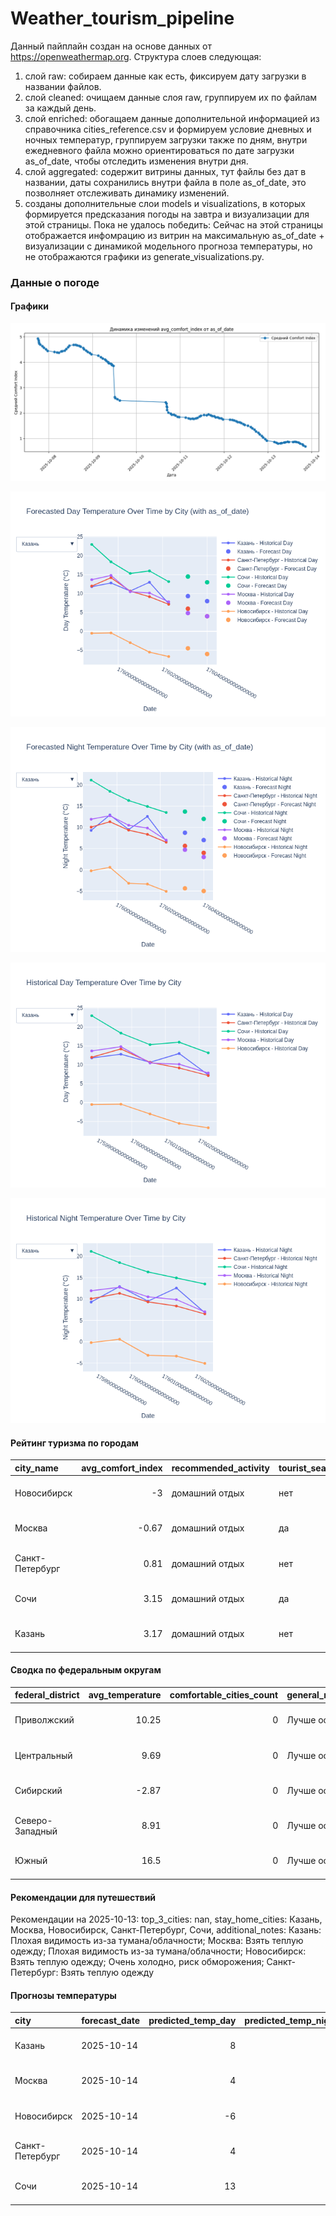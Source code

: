 # Weather_tourism_pipeline
Данный пайплайн создан на основе данных от https://openweathermap.org.
Структура слоев следующая:
  1) слой raw: 
  собираем данные как есть, фиксируем дату загрузки в названии файлов.
  2) слой cleaned:
  очищаем данные слоя raw, группируем их по файлам за каждый день.
  3) слой enriched:
  обогащаем данные дополнительной информацией из справочника cities_reference.csv и формируем условие дневных и ночных температур,
  группируем загрузки также по дням, внутри ежедневного файла можно ориентироваться по дате загрузки as_of_date, чтобы отследить изменения внутри дня.
  4) слой aggregated:
   содержит витрины данных, тут файлы без дат в названии, даты сохранились внутри файла в поле as_of_date, это позволняет отслеживать динамику изменений.
  6) созданы дополнительные слои models и visualizations, в которых формируется предсказания погоды на завтра и визуализации для этой страницы.
  Пока не удалось победить: Сейчас на этой страницы отображается инфомрацию из витрин на максимальную as_of_date + визуализации с динамикой модельного прогноза температуры, 
  но не отображаются графики из generate_visualizations.py.
<!-- WEATHER DATA START -->
### Данные о погоде

#### Графики
![Comfort Index Trend](data/visualizations/comfort_index_trend.png)

![Forecasted Day Temperature](data/visualizations/forecasted_day_temperature.png)

![Forecasted Night Temperature](data/visualizations/forecasted_night_temperature.png)

![Historical Day Temperature](data/visualizations/historical_day_temperature.png)

![Historical Night Temperature](data/visualizations/historical_night_temperature.png)

#### Рейтинг туризма по городам
| city_name       |   avg_comfort_index | recommended_activity   | tourist_season_match   | tourism_season   | tour_recommendation       | as_of_date          |
|:----------------|--------------------:|:-----------------------|:-----------------------|:-----------------|:--------------------------|:--------------------|
| Новосибирск     |               -3    | домашний отдых         | нет                    | Июнь-Август      | домашний отдых вне сезона | 2025-10-13 20:35:00 |
| Москва          |               -0.67 | домашний отдых         | да                     | Круглогодично    | домашний отдых в сезон    | 2025-10-13 20:35:00 |
| Санкт-Петербург |                0.81 | домашний отдых         | нет                    | Май-Сентябрь     | домашний отдых вне сезона | 2025-10-13 20:35:00 |
| Сочи            |                3.15 | домашний отдых         | да                     | Май-Октябрь      | домашний отдых в сезон    | 2025-10-13 20:35:00 |
| Казань          |                3.17 | домашний отдых         | нет                    | Май-Сентябрь     | домашний отдых вне сезона | 2025-10-13 20:35:00 |

#### Сводка по федеральным округам
| federal_district   |   avg_temperature |   comfortable_cities_count | general_recommendation   | as_of_date          |
|:-------------------|------------------:|---------------------------:|:-------------------------|:--------------------|
| Приволжский        |             10.25 |                          0 | Лучше остаться дома      | 2025-10-13 20:35:00 |
| Центральный        |              9.69 |                          0 | Лучше остаться дома      | 2025-10-13 20:35:00 |
| Сибирский          |             -2.87 |                          0 | Лучше остаться дома      | 2025-10-13 20:35:00 |
| Северо-Западный    |              8.91 |                          0 | Лучше остаться дома      | 2025-10-13 20:35:00 |
| Южный              |             16.5  |                          0 | Лучше остаться дома      | 2025-10-13 20:35:00 |

#### Рекомендации для путешествий
Рекомендации на 2025-10-13: top_3_cities: nan, stay_home_cities: Казань, Москва, Новосибирск, Санкт-Петербург, Сочи, additional_notes: Казань: Плохая видимость из-за тумана/облачности; Москва: Взять теплую одежду; Плохая видимость из-за тумана/облачности; Новосибирск: Взять теплую одежду; Очень холодно, риск обморожения; Санкт-Петербург: Взять теплую одежду

#### Прогнозы температуры
| city            | forecast_date   |   predicted_temp_day |   predicted_temp_night | model_type       | as_of_date          |
|:----------------|:----------------|---------------------:|-----------------------:|:-----------------|:--------------------|
| Казань          | 2025-10-14      |                    8 |                      7 | LinearRegression | 2025-10-13 20:35:31 |
| Москва          | 2025-10-14      |                    4 |                      3 | LinearRegression | 2025-10-13 20:35:31 |
| Новосибирск     | 2025-10-14      |                   -6 |                     -5 | LinearRegression | 2025-10-13 20:35:31 |
| Санкт-Петербург | 2025-10-14      |                    4 |                      4 | LinearRegression | 2025-10-13 20:35:31 |
| Сочи            | 2025-10-14      |                   13 |                     12 | LinearRegression | 2025-10-13 20:35:31 |


<!-- WEATHER DATA END -->
